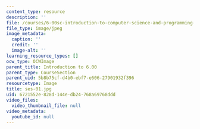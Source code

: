 ```yaml
---
content_type: resource
description: ''
file: /courses/6-00sc-introduction-to-computer-science-and-programming-spring-2011/6721552e828d144edb24768a69768ddd_ses-01.jpg
file_type: image/jpeg
image_metadata:
  caption: ''
  credit: ''
  image-alt: ''
learning_resource_types: []
ocw_type: OCWImage
parent_title: Introduction to 6.00
parent_type: CourseSection
parent_uid: 5b8b75cf-d4b0-ebf7-e606-27901932f396
resourcetype: Image
title: ses-01.jpg
uid: 6721552e-828d-144e-db24-768a69768ddd
video_files:
  video_thumbnail_file: null
video_metadata:
  youtube_id: null
---
```

